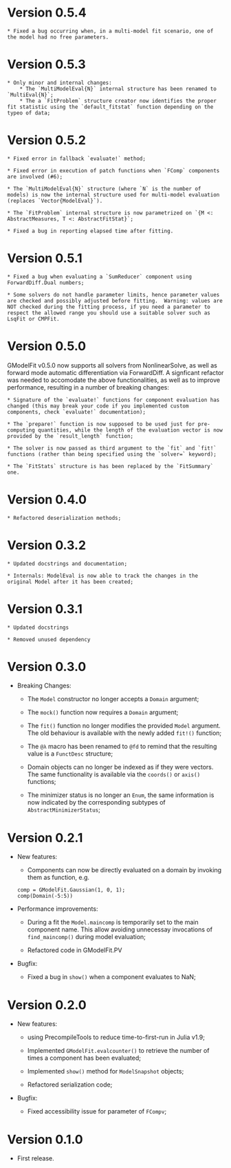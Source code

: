 # Version 0.5.4
	* Fixed a bug occurring when, in a multi-model fit scenario, one of the model had no free parameters.

# Version 0.5.3
	* Only minor and internal changes:
		* The `MultiModelEval{N}` internal structure has been renamed to `MultiEval{N}`;
		* The a `FitProblem` structure creator now identifies the proper fit statistic using the `default_fitstat` function depending on the typeo of data;


# Version 0.5.2
	* Fixed error in fallback `evaluate!` method;

	* Fixed error in execution of patch functions when `FComp` components are involved (#6);

	* The `MultiModelEval{N}` structure (where `N` is the number of models) is now the internal structure used for multi-model evaluation (replaces `Vector{ModelEval}`).

	* The `FitProblem` internal structure is now parametrized on `{M <: AbstractMeasures, T <: AbstractFitStat}`;

	* Fixed a bug in reporting elapsed time after fitting.

# Version 0.5.1
	* Fixed a bug when evaluating a `SumReducer` component using ForwardDiff.Dual numbers;

	* Some solvers do not handle parameter limits, hence parameter values are checked and possibly adjusted before fitting.  Warning: values are NOT checked during the fitting process, if you need a parameter to respect the allowed range you should use a suitable solver such as LsqFit or CMPFit.

# Version 0.5.0
GModelFit v0.5.0 now supports all solvers from NonlinearSolve, as well as forward mode automatic differentiation via ForwardDiff.
A signficant refactor was needed to accomodate the above functionalities, as well as to improve performance, resulting in a number of breaking changes:

    * Signature of the `evaluate!` functions for component evaluation has changed (this may break your code if you implemented custom components, check `evaluate!` documentation);

    * The `prepare!` function is now supposed to be used just for pre-computing quantities, while the length of the evaluation vector is now provided by the `result_length` function;

	* The solver is now passed as third argument to the `fit` and `fit!` functions (rather than being specified using the `solver=` keyword);

	* The `FitStats` structure is has been replaced by the `FitSummary` one.

# Version 0.4.0
    * Refactored deserialization methods;

# Version 0.3.2
    * Updated docstrings and documentation;

	* Internals: ModelEval is now able to track the changes in the original Model after it has been created;


# Version 0.3.1
    * Updated docstrings

    * Removed unused dependency


# Version 0.3.0
- Breaking Changes:
    * The `Model` constructor no longer accepts a `Domain` argument;

    * The `mock()` function now requires a `Domain` argument;

    * The `fit()` function no longer modifies the provided `Model` argument. The old behaviour is available with the newly added `fit!()` function;

    * The `@λ` macro has been renamed to `@fd` to remind that the resulting value is a `FunctDesc` structure;

    * Domain objects can no longer be indexed as if they were vectors.  The same functionality is available via the `coords()` or `axis()` functions;

    * The minimizer status is no longer an `Enum`, the same information is now indicated by the corresponding subtypes of `AbstractMinimizerStatus`;


# Version 0.2.1

- New features:
    * Components can now be directly evaluated on a domain by invoking them as function, e.g.
    ```
    comp = GModelFit.Gaussian(1, 0, 1);
    comp(Domain(-5:5))
    ```

- Performance improvements:
    * During a fit the `Model.maincomp` is temporarily set to the main component name.  This allow avoiding unnecessay invocations of `find_maincomp()` during model evaluation;

    * Refactored code in GModelFit.PV


- Bugfix:
    * Fixed a bug in `show()` when a component evaluates to NaN;


# Version 0.2.0

- New features:
    * using PrecompileTools to reduce time-to-first-run in Julia v1.9;

    * Implemented `GModelFit.evalcounter()` to retrieve the number of times a component has been evaluated;

    * Implemented `show()` method for `ModelSnapshot` objects;

    * Refactored serialization code;

- Bugfix:
    * Fixed accessibility issue for parameter of `FCompv`;


# Version 0.1.0
- First release.
